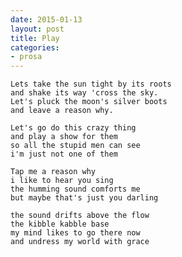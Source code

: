 ```yaml
---
date: 2015-01-13
layout: post
title: Play
categories:
- prosa
---
```

    Lets take the sun tight by its roots
    and shake its way 'cross the sky.
    Let's pluck the moon's silver boots
    and leave a reason why.
    
    Let's go do this crazy thing
    and play a show for them
    so all the stupid men can see
    i'm just not one of them
    
    Tap me a reason why
    i like to hear you sing
    the humming sound comforts me
    but maybe that's just you darling
    
    the sound drifts above the flow
    the kibble kabble base
    my mind likes to go there now
    and undress my world with grace
